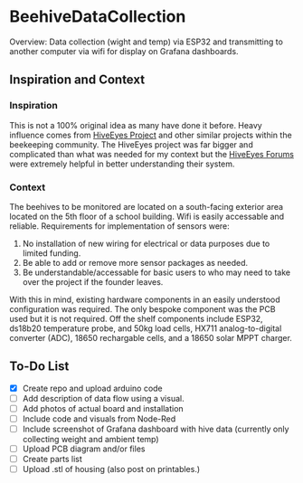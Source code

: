 # BeehiveDataCollection
Overview: Data collection (wight and temp) via ESP32 and transmitting to another computer via wifi for display on Grafana dashboards.

## Inspiration and Context

### Inspiration
This is not a 100% original idea as many have done it before. Heavy influence comes from [HiveEyes Project](https://github.com/hiveeyes) and other similar projects within the beekeeping community. The HiveEyes project was far bigger and complicated than what was needed for my context but the [HiveEyes Forums](https://community.hiveeyes.org/) were extremely helpful in better understanding their system.

### Context
The beehives to be monitored are located on a south-facing exterior area located on the 5th floor of a school building. Wifi is easily accessable and reliable. Requirements for implementation of sensors were:
1. No installation of new wiring for electrical or data purposes due to limited funding.
2. Be able to add or remove more sensor packages as needed.
3. Be understandable/accessable for basic users to who may need to take over the project if the founder leaves.

With this in mind, existing hardware components in an easily understood configuration was required. The only bespoke component was the PCB used but it is not required. Off the shelf components include ESP32, ds18b20 temperature probe, and 50kg load cells, HX711 analog-to-digital converter (ADC), 18650 rechargable cells, and a 18650 solar MPPT charger. 


## To-Do List
- [x] Create repo and upload arduino code
- [ ] Add description of data flow using a visual.
- [ ] Add photos of actual board and installation
- [ ] Include code and visuals from Node-Red
- [ ] Include screenshot of Grafana dashboard with hive data (currently only collecting weight and ambient temp)
- [ ] Upload PCB diagram and/or files
- [ ] Create parts list
- [ ] Upload .stl of housing (also post on printables.)
